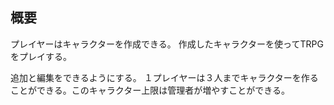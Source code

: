 ## 概要
プレイヤーはキャラクターを作成できる。
作成したキャラクターを使ってTRPGをプレイする。

追加と編集をできるようにする。
１プレイヤーは３人までキャラクターを作ることができる。このキャラクター上限は管理者が増やすことができる。


